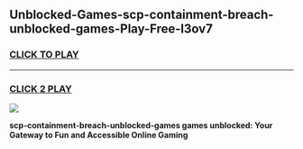 
## Unblocked-Games-scp-containment-breach-unblocked-games-Play-Free-l3ov7
<h3>
<a href="https://premium76.site?title=scp-containment-breach-unblocked-games&ref=09A">CLICK TO PLAY</a></h3>
<hr>

<h3>
<a href="https://premium76.site?title=scp-containment-breach-unblocked-games&ref=09A">CLICK 2 PLAY</a>
  
</h3>

<a href="https://premium76.site?title=scp-containment-breach-unblocked-games&ref=09A"><img src="https://clearcache.store/games.png"></a>


**scp-containment-breach-unblocked-games games unblocked: Your Gateway to Fun and Accessible Online Gaming**
